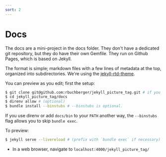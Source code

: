 ```yaml
---
sort: 2
---
```


# Docs

The docs are a mini-project in the docs folder. They don't have a dedicated git repository, but they
do have their own Gemfile. They run on Github Pages, which is based on Jekyll.

The format is simple; markdown files with a few lines of metadata at the top, organized into
subdirectories. We're using the [jekyll-rtd-theme](https://jekyll-rtd-theme.rundocs.io/).

You can preview as you edit; first the setup:

``` sh
$ git clone git@github.com:rbuchberger/jekyll_picture_tag.git # if you haven't already
$ cd jekyll_picture_tag/docs
$ direnv allow # (optional)
$ bundle install --binstubs # --binstubs is optional.
```

If you use direnv or add `docs/bin` to your `PATH` another way, the `--binstubs` flag allows you to
skip `bundle exec`.

To preview:

``` sh
$ jekyll serve --livereload # (prefix with `bundle exec` if necessary)
```

* In a web browser, navigate to `localhost:4000/jekyll_picture_tag/`
